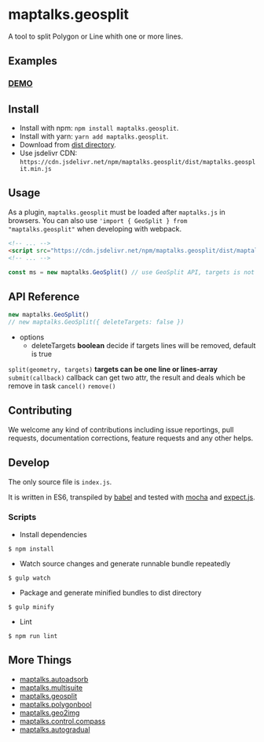 # maptalks.geosplit

A tool to split Polygon or Line whith one or more lines.

## Examples

### [DEMO](https://cxiaof.github.io/maptalks.geosplit/demo/index.html)

## Install

-   Install with npm: `npm install maptalks.geosplit`.
-   Install with yarn: `yarn add maptalks.geosplit`.
-   Download from [dist directory](https://github.com/cXiaof/maptalks.geosplit/tree/master/dist).
-   Use jsdelivr CDN: `https://cdn.jsdelivr.net/npm/maptalks.geosplit/dist/maptalks.geosplit.min.js`

## Usage

As a plugin, `maptalks.geosplit` must be loaded after `maptalks.js` in browsers. You can also use `'import { GeoSplit } from "maptalks.geosplit"` when developing with webpack.

```html
<!-- ... -->
<script src="https://cdn.jsdelivr.net/npm/maptalks.geosplit/dist/maptalks.geosplit.min.js"></script>
<!-- ... -->
```

```javascript
const ms = new maptalks.GeoSplit() // use GeoSplit API, targets is not necessary parameters and if no targets user will choose geometry on the map. Get details in API Reference.
```

## API Reference

```javascript
new maptalks.GeoSplit()
// new maptalks.GeoSplit({ deleteTargets: false })
```

-   options
    -   deleteTargets **boolean** decide if targets lines will be removed, default is true

`split(geometry, targets)` **targets can be one line or lines-array**
`submit(callback)` callback can get two attr, the result and deals which be remove in task
`cancel()`
`remove()`

## Contributing

We welcome any kind of contributions including issue reportings, pull requests, documentation corrections, feature requests and any other helps.

## Develop

The only source file is `index.js`.

It is written in ES6, transpiled by [babel](https://babeljs.io/) and tested with [mocha](https://mochajs.org) and [expect.js](https://github.com/Automattic/expect.js).

### Scripts

-   Install dependencies

```shell
$ npm install
```

-   Watch source changes and generate runnable bundle repeatedly

```shell
$ gulp watch
```

-   Package and generate minified bundles to dist directory

```shell
$ gulp minify
```

-   Lint

```shell
$ npm run lint
```

## More Things

-   [maptalks.autoadsorb](https://github.com/cXiaof/maptalks.autoadsorb/issues)
-   [maptalks.multisuite](https://github.com/cXiaof/maptalks.multisuite/issues)
-   [maptalks.geosplit](https://github.com/cXiaof/maptalks.geosplit/issues)
-   [maptalks.polygonbool](https://github.com/cXiaof/maptalks.polygonbool/issues)
-   [maptalks.geo2img](https://github.com/cXiaof/maptalks.geo2img/issues)
-   [maptalks.control.compass](https://github.com/cXiaof/maptalks.control.compass/issues)
-   [maptalks.autogradual](https://github.com/cXiaof/maptalks.autogradual/issues)
